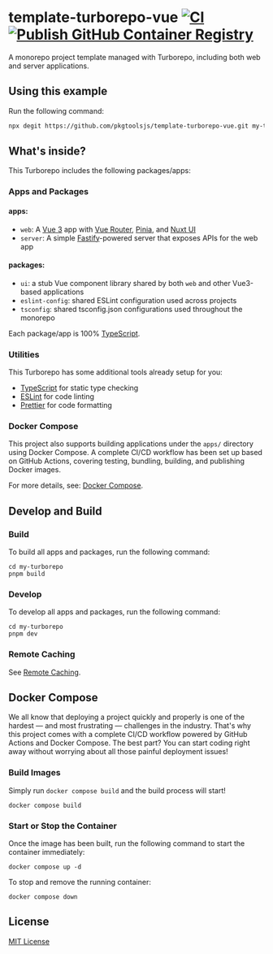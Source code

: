 # template-turborepo-vue [![CI](https://github.com/pkgtoolsjs/template-turborepo-vue/actions/workflows/ci.yml/badge.svg)](https://github.com/pkgtoolsjs/template-turborepo-vue/actions/workflows/ci.yml) [![Publish GitHub Container Registry](https://github.com/pkgtoolsjs/template-turborepo-vue/actions/workflows/publish-docker.yml/badge.svg)](https://github.com/pkgtoolsjs/template-turborepo-vue/actions/workflows/publish-docker.yml)

A monorepo project template managed with Turborepo, including both web and server applications.

## Using this example

Run the following command:

```sh
npx degit https://github.com/pkgtoolsjs/template-turborepo-vue.git my-turborepo
```

## What's inside?

This Turborepo includes the following packages/apps:

### Apps and Packages

#### apps:

- `web`: A [Vue 3](https://vuejs.org/) app with [Vue Router](https://router.vuejs.org/), [Pinia](https://pinia.vuejs.org/), and [Nuxt UI](https://ui.nuxt.com/)
- `server`: A simple [Fastify](https://fastify.dev/)-powered server that exposes APIs for the web app

#### packages:

- `ui`: a stub Vue component library shared by both `web` and other Vue3-based applications
- `eslint-config`: shared ESLint configuration used across projects
- `tsconfig`: shared tsconfig.json configurations used throughout the monorepo

Each package/app is 100% [TypeScript](https://www.typescriptlang.org/).

### Utilities

This Turborepo has some additional tools already setup for you:

- [TypeScript](https://www.typescriptlang.org/) for static type checking
- [ESLint](https://eslint.org/) for code linting
- [Prettier](https://prettier.io) for code formatting

### Docker Compose

This project also supports building applications under the `apps/` directory using Docker Compose.
A complete CI/CD workflow has been set up based on GitHub Actions, covering testing, bundling, building, and publishing Docker images.

For more details, see: [Docker Compose](#docker-compose-1).

## Develop and Build

### Build

To build all apps and packages, run the following command:

```
cd my-turborepo
pnpm build
```

### Develop

To develop all apps and packages, run the following command:

```
cd my-turborepo
pnpm dev
```

### Remote Caching

See [Remote Caching](https://turbo.build/docs/core-concepts/remote-caching).

## Docker Compose

We all know that deploying a project quickly and properly is one of the hardest — and most frustrating — challenges in the industry.
That's why this project comes with a complete CI/CD workflow powered by GitHub Actions and Docker Compose.
The best part? You can start coding right away without worrying about all those painful deployment issues!

### Build Images

Simply run `docker compose build` and the build process will start!

```
docker compose build
```

### Start or Stop the Container

Once the image has been built, run the following command to start the container immediately:

```
docker compose up -d
```

To stop and remove the running container:

```
docker compose down
```

## License

[MIT License](LICENSE)
